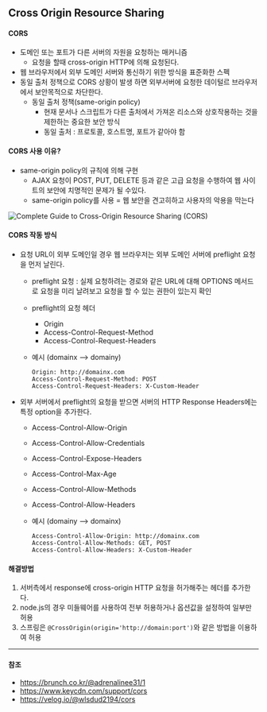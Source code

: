 ## Cross Origin Resource Sharing



#### CORS

- 도메인 또는 포트가 다른 서버의 자원을 요청하는 매커니즘
  - 요청을 할때 cross-origin HTTP에 의해 요청된다.
- 웹 브라우저에서 외부 도메인 서버와 통신하기 위한 방식을 표준화한 스펙
- 동일 출처 정책으로 CORS 상황이 발생 하면 외부서버에 요청한 데이털르 브라우저에서 보안목적으로 차단한다.
  - 동일 출처 정책(same-origin policy) 
    - 현재 문서나 스크립트가 다른 출처에서 가져온 리소스와 상호작용하는 것을 제한하는 중요한 보안 방식
    - 동일 출처 : 프로토콜, 호스트명, 포트가 같아야 함



#### CORS 사용 이유?

- same-origin policy의 규칙에 의해 구현
  - AJAX 요청이 POST, PUT, DELETE 등과 같은 고급 요청을 수행하여 웹 사이트의 보안에 치명적인 문제가 될 수있다.
  - same-origin policy를 사용 = 웹 보안을 견고히하고 사용자의 악용을 막는다



![Complete Guide to Cross-Origin Resource Sharing (CORS)](https://www.keycdn.com/img/support/cors.png)



#### CORS 작동 방식

- 요청 URL이 외부 도메인일 경우 웹 브라우저는 외부 도메인 서버에 preflight 요청을 먼저 날린다.

  - preflight 요청 : 실제 요청하려는 경로와 같은 URL에 대해 OPTIONS 메서드로 요청을 미리 날려보고 요청을 할 수 있는 권한이 있는지 확인

  - preflight의 요청 헤더

    - Origin
    - Access-Control-Request-Method
    - Access-Control-Request-Headers

  - 예시 (domainx --> domainy)

    ```
    Origin: http://domainx.com
    Access-Control-Request-Method: POST
    Access-Control-Request-Headers: X-Custom-Header
    ```

    

- 외부 서버에서 preflight의 요청을 받으면 서버의 HTTP Response Headers에는 특정 option을 추가한다.

  - Access-Control-Allow-Origin
  - Access-Control-Allow-Credentials
  - Access-Control-Expose-Headers
  - Access-Control-Max-Age
  - Access-Control-Allow-Methods
  - Access-Control-Allow-Headers

  - 예시 (domainy --> domainx)

    ```shell
    Access-Control-Allow-Origin: http://domainx.com
    Access-Control-Allow-Methods: GET, POST
    Access-Control-Allow-Headers: X-Custom-Header
    ```



#### 해결방법

1. 서버측에서 response에 cross-origin HTTP 요청을 허가해주는 헤더를 추가한다.
2. node.js의 경우 미들웨어를 사용하여 전부 허용하거나 옵션값을 설정하여 일부만 허용
3. 스프링은 `@CrossOrigin(origin='http://domain:port')`와 같은 방법을 이용하여 허용

---

#### 참조

- https://brunch.co.kr/@adrenalinee31/1
- https://www.keycdn.com/support/cors
- https://velog.io/@wlsdud2194/cors